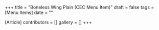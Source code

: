 +++
title = "Boneless Wing Plain (CEC Menu Item)"
draft = false
tags = [Menu Items]
date = ""

[Article]
contributors = []
gallery = []
+++